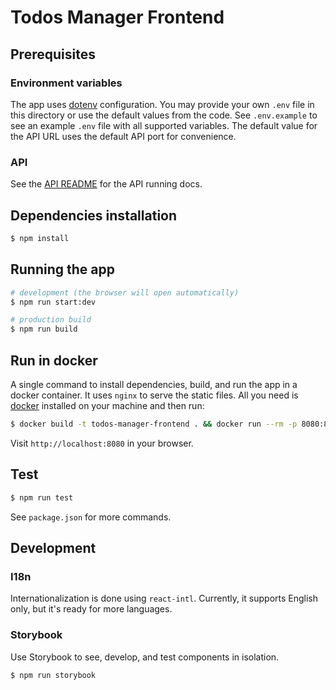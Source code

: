 # Todos Manager Frontend

## Prerequisites

### Environment variables
The app uses [dotenv](https://github.com/motdotla/dotenv) configuration.
You may provide your own `.env` file in this directory or use the default values from the code.
See `.env.example` to see an example `.env` file with all supported variables.
The default value for the API URL uses the default API port for convenience.

### API
See the [API README](../api/README.md) for the API running docs.

## Dependencies installation

```bash
$ npm install
```

## Running the app

```bash
# development (the browser will open automatically)
$ npm run start:dev

# production build
$ npm run build
```

## Run in docker
A single command to install dependencies, build, and run the app in a docker container.
It uses `nginx` to serve the static files.
All you need is [docker](https://docs.docker.com/) installed on your machine and then run:
```bash
$ docker build -t todos-manager-frontend . && docker run --rm -p 8080:80 todos-manager-frontend
```
Visit `http://localhost:8080` in your browser.

## Test

```bash
$ npm run test
```

See `package.json` for more commands.


## Development

### I18n
Internationalization is done using `react-intl`.
Currently, it supports English only, but it's ready for more languages.

### Storybook
Use Storybook to see, develop, and test components in isolation.
```bash
$ npm run storybook
```
